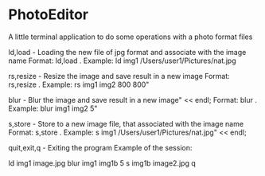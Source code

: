 # PhotoEditor
A little terminal application to do some operations with a photo format files

ld,load - Loading the new file of jpg format and associate with the image name
Format: ld,load <name of the image> <path to a file of jpg format>. Example: ld img1 /Users/user1/Pictures/nat.jpg

rs,resize - Resize the image and save result in a new image
Format: rs,resize <name of the image_old> <name of the image_new> <height> <width>. Example: rs img1 img2 800 800"

blur - Blur the image and save result in a new image" << endl;
Format: blur <name of the image_old> <name of the image_new> <core size>. Example: blur img1 img2 5"

s,store - Store to a new image file, that associated with the image name
Format: s,store <name of the image> <path to a file of jpg format>. Example: s img1 /Users/user1/Pictures/nat.jpg" << endl;

quit,exit,q - Exiting the program
Example of the session:

ld img1 image.jpg
blur img1 img1b 5
s img1b image2.jpg
q


